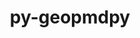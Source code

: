 ---
title: "py-geopmdpy"
layout: cache
categories: [package, develop]
meta: {"versions": ["3.1.0"], "compilers": ["gcc@=11.4.0"], "oss": ["ubuntu22.04"], "platforms": ["linux"], "targets": ["x86_64_v3"], "stacks": ["e4s", "root"], "num_specs": 12, "num_specs_by_stack": {"e4s": 12, "root": 12}}
spec_details: [{"hash": "jpvulvh5xhdm2g6qz36wdveexer5yvtb", "compiler": "gcc@=11.4.0", "versions": ["3.1.0"], "os": "ubuntu22.04", "platform": "linux", "target": "x86_64_v3", "variants": ["build_system=python_pip"], "stacks": ["e4s", "root"], "size": "-", "tarball": "https://binaries.spack.io/develop/build_cache/linux-ubuntu22.04-x86_64_v3/gcc-11.4.0/py-geopmdpy-3.1.0/linux-ubuntu22.04-x86_64_v3-gcc-11.4.0-py-geopmdpy-3.1.0-jpvulvh5xhdm2g6qz36wdveexer5yvtb.spack"}, {"hash": "dxarqwr3p6x7xvbrebdhudwisutqzcxl", "compiler": "gcc@=11.4.0", "versions": ["3.1.0"], "os": "ubuntu22.04", "platform": "linux", "target": "x86_64_v3", "variants": ["build_system=python_pip"], "stacks": ["e4s", "root"], "size": "-", "tarball": "https://binaries.spack.io/develop/build_cache/linux-ubuntu22.04-x86_64_v3/gcc-11.4.0/py-geopmdpy-3.1.0/linux-ubuntu22.04-x86_64_v3-gcc-11.4.0-py-geopmdpy-3.1.0-dxarqwr3p6x7xvbrebdhudwisutqzcxl.spack"}, {"hash": "qyepf66vpljry2gcbyl7jiyav4pfrxcr", "compiler": "gcc@=11.4.0", "versions": ["3.1.0"], "os": "ubuntu22.04", "platform": "linux", "target": "x86_64_v3", "variants": ["build_system=python_pip"], "stacks": ["e4s", "root"], "size": "-", "tarball": "https://binaries.spack.io/develop/build_cache/linux-ubuntu22.04-x86_64_v3/gcc-11.4.0/py-geopmdpy-3.1.0/linux-ubuntu22.04-x86_64_v3-gcc-11.4.0-py-geopmdpy-3.1.0-qyepf66vpljry2gcbyl7jiyav4pfrxcr.spack"}, {"hash": "5ent2plxkst2jv2faw2qginmav3cb4ct", "compiler": "gcc@=11.4.0", "versions": ["3.1.0"], "os": "ubuntu22.04", "platform": "linux", "target": "x86_64_v3", "variants": ["build_system=python_pip"], "stacks": ["e4s", "root"], "size": "-", "tarball": "https://binaries.spack.io/develop/build_cache/linux-ubuntu22.04-x86_64_v3/gcc-11.4.0/py-geopmdpy-3.1.0/linux-ubuntu22.04-x86_64_v3-gcc-11.4.0-py-geopmdpy-3.1.0-5ent2plxkst2jv2faw2qginmav3cb4ct.spack"}, {"hash": "gk7ghx5j7iy3g52it7pmr2lrc564ih46", "compiler": "gcc@=11.4.0", "versions": ["3.1.0"], "os": "ubuntu22.04", "platform": "linux", "target": "x86_64_v3", "variants": ["build_system=python_pip"], "stacks": ["e4s", "root"], "size": "-", "tarball": "https://binaries.spack.io/develop/build_cache/linux-ubuntu22.04-x86_64_v3/gcc-11.4.0/py-geopmdpy-3.1.0/linux-ubuntu22.04-x86_64_v3-gcc-11.4.0-py-geopmdpy-3.1.0-gk7ghx5j7iy3g52it7pmr2lrc564ih46.spack"}, {"hash": "5iekisj6xo3bvo4z54dbb74puiyk7w3n", "compiler": "gcc@=11.4.0", "versions": ["3.1.0"], "os": "ubuntu22.04", "platform": "linux", "target": "x86_64_v3", "variants": ["build_system=python_pip"], "stacks": ["e4s", "root"], "size": "-", "tarball": "https://binaries.spack.io/develop/build_cache/linux-ubuntu22.04-x86_64_v3/gcc-11.4.0/py-geopmdpy-3.1.0/linux-ubuntu22.04-x86_64_v3-gcc-11.4.0-py-geopmdpy-3.1.0-5iekisj6xo3bvo4z54dbb74puiyk7w3n.spack"}, {"hash": "5kw4xfyttyagooswxu2pf4xgs2jsfybu", "compiler": "gcc@=11.4.0", "versions": ["3.1.0"], "os": "ubuntu22.04", "platform": "linux", "target": "x86_64_v3", "variants": ["build_system=python_pip"], "stacks": ["e4s", "root"], "size": "-", "tarball": "https://binaries.spack.io/develop/build_cache/linux-ubuntu22.04-x86_64_v3/gcc-11.4.0/py-geopmdpy-3.1.0/linux-ubuntu22.04-x86_64_v3-gcc-11.4.0-py-geopmdpy-3.1.0-5kw4xfyttyagooswxu2pf4xgs2jsfybu.spack"}, {"hash": "ttrkdr2s4nxs2oe2amm4m46ffn7ejwax", "compiler": "gcc@=11.4.0", "versions": ["3.1.0"], "os": "ubuntu22.04", "platform": "linux", "target": "x86_64_v3", "variants": ["build_system=python_pip"], "stacks": ["e4s", "root"], "size": "-", "tarball": "https://binaries.spack.io/develop/build_cache/linux-ubuntu22.04-x86_64_v3/gcc-11.4.0/py-geopmdpy-3.1.0/linux-ubuntu22.04-x86_64_v3-gcc-11.4.0-py-geopmdpy-3.1.0-ttrkdr2s4nxs2oe2amm4m46ffn7ejwax.spack"}, {"hash": "voudio7p6qzxgcyg3nfi56irwrztncik", "compiler": "gcc@=11.4.0", "versions": ["3.1.0"], "os": "ubuntu22.04", "platform": "linux", "target": "x86_64_v3", "variants": ["build_system=python_pip"], "stacks": ["e4s", "root"], "size": "-", "tarball": "https://binaries.spack.io/develop/build_cache/linux-ubuntu22.04-x86_64_v3/gcc-11.4.0/py-geopmdpy-3.1.0/linux-ubuntu22.04-x86_64_v3-gcc-11.4.0-py-geopmdpy-3.1.0-voudio7p6qzxgcyg3nfi56irwrztncik.spack"}, {"hash": "ssbobwp6nchd6ul3zoz2smaidrwzrwwr", "compiler": "gcc@=11.4.0", "versions": ["3.1.0"], "os": "ubuntu22.04", "platform": "linux", "target": "x86_64_v3", "variants": ["build_system=python_pip"], "stacks": ["e4s", "root"], "size": "-", "tarball": "https://binaries.spack.io/develop/build_cache/linux-ubuntu22.04-x86_64_v3/gcc-11.4.0/py-geopmdpy-3.1.0/linux-ubuntu22.04-x86_64_v3-gcc-11.4.0-py-geopmdpy-3.1.0-ssbobwp6nchd6ul3zoz2smaidrwzrwwr.spack"}, {"hash": "rk533bs7hjlmn7dswblqxwukhgutyc2v", "compiler": "gcc@=11.4.0", "versions": ["3.1.0"], "os": "ubuntu22.04", "platform": "linux", "target": "x86_64_v3", "variants": ["build_system=python_pip"], "stacks": ["e4s", "root"], "size": "-", "tarball": "https://binaries.spack.io/develop/build_cache/linux-ubuntu22.04-x86_64_v3/gcc-11.4.0/py-geopmdpy-3.1.0/linux-ubuntu22.04-x86_64_v3-gcc-11.4.0-py-geopmdpy-3.1.0-rk533bs7hjlmn7dswblqxwukhgutyc2v.spack"}, {"hash": "db55xxcnwkg2zpouom6w22667qgsrhst", "compiler": "gcc@=11.4.0", "versions": ["3.1.0"], "os": "ubuntu22.04", "platform": "linux", "target": "x86_64_v3", "variants": ["build_system=python_pip"], "stacks": ["e4s", "root"], "size": "-", "tarball": "https://binaries.spack.io/develop/build_cache/linux-ubuntu22.04-x86_64_v3/gcc-11.4.0/py-geopmdpy-3.1.0/linux-ubuntu22.04-x86_64_v3-gcc-11.4.0-py-geopmdpy-3.1.0-db55xxcnwkg2zpouom6w22667qgsrhst.spack"}]
---